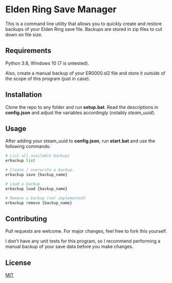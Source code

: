 # Elden Ring Save Manager
This is a command line utility that allows you to quickly create and restore backups of your Elden Ring save file. Backups are stored in zip files to cut down on file size.

## Requirements
Python 3.8, Windows 10 (7 is untested).

Also, create a manual backup of your ER0000.sl2 file and store it outside of the scope of this program (just in case).

## Installation
Clone the repo to any folder and run **setup.bat**.
Read the descriptions in **config.json** and adjust the variables accordingly (notably *steam_uuid*).

## Usage
After adding your steam_uuid to **config.json**, run **start.bat** and use the following commands:
```python
# List all available backups
erbackup list

# Create / overwrite a backup.
erbackup save {backup_name}

# Load a backup
erbackup load {backup_name}

# Remove a backup (not implemented)
erbackup remove {backup_name}
```

## Contributing
Pull requests are welcome. For major changes, feel free to fork this yourself.

I don't have any unit tests for this program, so I recommend performing a manual backup of your save data before you make changes.

## License
[MIT](https://choosealicense.com/licenses/mit/)